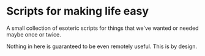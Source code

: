 # Scripts for making life easy

A small collection of esoteric scripts for things that we've wanted or needed maybe once
or twice.

Nothing in here is guaranteed to be even remotely useful. This is by design.
